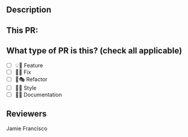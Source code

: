 ## Description

This PR:
- 

## What type of PR is this? (check all applicable)

- [ ] 💡💫 Feature
- [ ] 🐞🐛 Fix
- [ ] 🪸🎭 Refactor
- [ ] 💅🎨 Style
- [ ] 📄💾 Documentation

## Reviewers

Jamie Francisco
